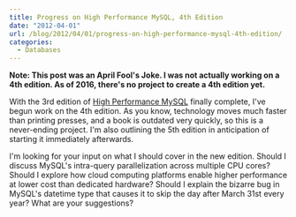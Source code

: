 ```yaml
---
title: Progress on High Performance MySQL, 4th Edition
date: "2012-04-01"
url: /blog/2012/04/01/progress-on-high-performance-mysql-4th-edition/
categories:
  - Databases
---
```

**Note: This post was an April Fool's Joke. I was not actually working on a 4th
edition. As of 2016, there's no project to create a 4th edition yet.**

With the 3rd edition of [High Performance MySQL](http://www.highperfmysql.com/) finally complete, I've begun work on the 4th edition. As you know, technology moves much faster than printing presses, and a book is outdated very quickly, so this is a never-ending project. I'm also outlining the 5th edition in anticipation of starting it immediately afterwards.

I'm looking for your input on what I should cover in the new edition. Should I discuss MySQL's intra-query parallelization across multiple CPU cores? Should I explore how cloud computing platforms enable higher performance at lower cost than dedicated hardware? Should I explain the bizarre bug in MySQL's datetime type that causes it to skip the day after March 31st every year? What are your suggestions?


